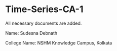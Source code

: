 # Time-Series-CA-1
<p>All necessary documents are added.</p>
<p>Name: Sudesna Debnath</p>
<p>College Name: NSHM Knowledge Campus, Kolkata</p>

